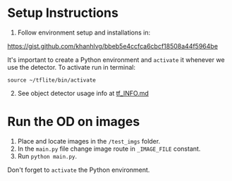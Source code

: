 # Setup Instructions 

1. Follow environment setup and installations in:

https://gist.github.com/khanhlvg/bbeb5e4ccfca6cbcf18508a44f5964be

It's important to create a Python environment and `activate` it whenever we use the detector. To activate run in terminal:

```
source ~/tflite/bin/activate
```

2. See object detector usage info at [tf_INFO.md](tf_INFO.md)

# Run the OD on images

1. Place and locate images in the `/test_imgs` folder.
2. In the `main.py` file change image route in `_IMAGE_FILE` constant.
3. Run `python main.py`.

Don't forget to `activate` the Python environment.
